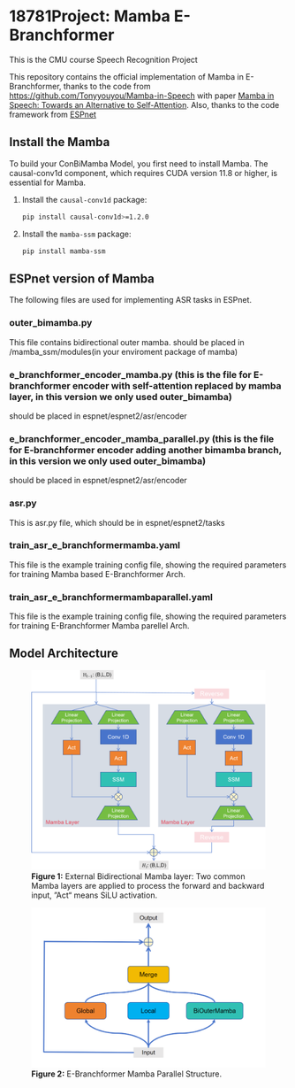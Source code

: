 # 18781Project: Mamba E-Branchformer
This is the CMU course Speech Recognition Project

This repository contains the official implementation of Mamba in E-Branchformer, thanks to the code from https://github.com/Tonyyouyou/Mamba-in-Speech with paper [Mamba in Speech: Towards an Alternative to Self-Attention](https://arxiv.org/abs/2405.12609). Also, thanks to the code framework from [ESPnet](https://github.com/espnet/espnet)


## Install the Mamba
To build your ConBiMamba Model, you first need to install Mamba. The causal-conv1d component, which requires CUDA version 11.8 or higher, is essential for Mamba.

1. Install the `causal-conv1d` package:
    ```bash
    pip install causal-conv1d>=1.2.0
    ```
2. Install the `mamba-ssm` package:
    ```bash
    pip install mamba-ssm
    ```

## ESPnet version of Mamba
The following files are used for implementing ASR tasks in ESPnet.

### outer_bimamba.py
This file contains bidirectional outer mamba. should be placed in /mamba_ssm/modules(in your enviroment package of mamba)

### e_branchformer_encoder_mamba.py (this is the file for E-branchformer encoder with self-attention replaced by mamba layer, in this version we only used outer_bimamba)
should be placed in espnet/espnet2/asr/encoder

### e_branchformer_encoder_mamba_parallel.py (this is the file for E-branchformer encoder adding another bimamba branch, in this version we only used outer_bimamba)
should be placed in espnet/espnet2/asr/encoder

### asr.py
This is asr.py file, which should be in espnet/espnet2/tasks

### train_asr_e_branchformermamba.yaml
This file is the example training config file, showing the required parameters for training Mamba based E-Branchformer Arch.

### train_asr_e_branchformermambaparallel.yaml
This file is the example training config file, showing the required parameters for training E-Branchformer Mamba parellel Arch.

## Model Architecture

<figure>
    <img src="images/extbimamba.png" alt="External Bidirectional Mamba layer" style="max-width: 100%; height: auto;">
    <figcaption>
        <strong>Figure 1:</strong> External Bidirectional Mamba layer: Two common Mamba
        layers are applied to process the forward and backward input, ”Act“
    means SiLU activation.
    </figcaption>
</figure>

<figure>
    <img src="images/image.png" alt="External Bidirectional Mamba layer" style="max-width: 100%; height: auto;">
    <figcaption>
        <strong>Figure 2:</strong> E-Branchformer Mamba Parallel Structure.
    </figcaption>
</figure>